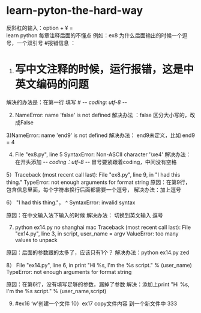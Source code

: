 # learn-pyton-the-hard-way
反斜杠的输入：option + ¥ = \
learn python
每章注释后面的不懂点
例如：ex8 为什么后面输出的时候一个逗号，一个双引号
#报错信息 ：
1) # 写中文注释的时候，运行报错，这是中英文编码的问题
解决的办法是：在第一行 填写 # -*- coding: utf-8 -*-

2) NameError: name 'false' is not defined
  解决办法 ：false 区分大小写的，改成False

3)NameError: name 'end9' is not defined
 解决办法： end9未定义，比如 end9 = 4

4)   File "ex8.py", line 5
SyntaxError: Non-ASCII character '\xe4'
解决办法： 在开头添加 -*- coding：utf-8 -*-
冒号要紧跟着coding，中间没有空格

5）Traceback (most recent call last):
  File "ex8.py", line 9, in <module>
    "I had this thing."
TypeError: not enough arguments for format string
原因：在第9行，包含信息里面，每个字符串换行后面都需要一个逗号，
解决办法：加上逗号

6） "I had this thing."，
                       ^
SyntaxError: invalid syntax

原因：在中文输入法下输入的时候
解决办法： 切换到英文输入 逗号

7)  python ex14.py no shanghai mac
Traceback (most recent call last):
  File "ex14.py", line 3, in <module>
    script, user_name = argv
ValueError: too many values to unpack

原因：后面的参数跟的太多了，应该只有1个？
解决办法：python ex14.py zed

8）
  File "ex14.py", line 6, in <module>
    print "Hi %s, I'm the %s script." % (user_name)
TypeError: not enough arguments for format string

原因：在第6行，没有填写足够的参数，漏掉了参数
解决：添加上print "Hi %s, I'm the %s script." % (user_name,script)

9) #ex16 ‘w’创建一个文件
10）ex17 copy文件内容 到一个新文件中
333

